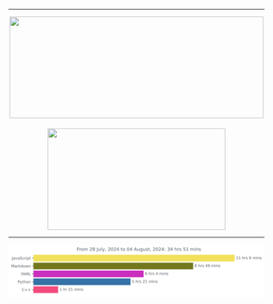 ***

<div  align="center" style="display: flex; flex-wrap: wrap; justify-content: center; gap: 20px;">
    <img height=200 align="center" src="https://github-readme-stats.vercel.app/api?username=JW5123&show_icons=true&theme=nightowl" style="width: 100%; max-width: 500px;">
    <img height=200 align="center" src="https://github-readme-stats.vercel.app/api/top-langs/?username=JW5123&theme=nightowl&layout=compact&langs_count=8" width="350px" style="width: 100%; max-width: 350px;">
</div>

***

<img src="https://github.com/JW5123/JW5123/blob/main/images/stat.svg" alt="JW5123 WakaTime Activity">
